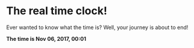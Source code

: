 # The real time clock!

Ever wanted to know what the time is? Well, your journey is about to end!

**The time is Nov 06, 2017, 00:01**